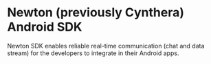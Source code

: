 # Newton (previously Cynthera) Android SDK

Newton SDK enables reliable real-time communication (chat and data stream) for the developers to integrate in their Android apps. 
